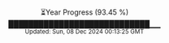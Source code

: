 <p align="center">
⏳Year Progress (93.45 %)<br>
████████████████████████████▁▁ <br>
<sub>Updated: Sun, 08 Dec 2024 00:13:25 GMT</sub>
</p>

